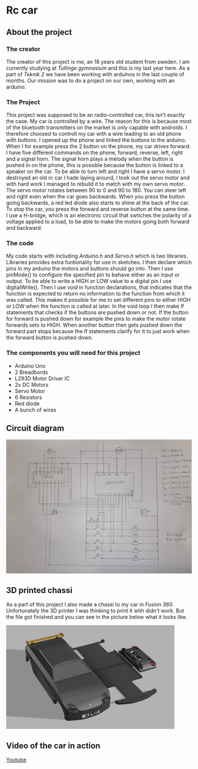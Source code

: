 # Rc car

## About the project

### The creator
The creator of this project is me, an 18 years old student from sweden. I am currently studying at *Tullinge gymnasium* and this is my last year here. As a part of *Teknik 2* we have been working with arduinos in the last couple of months. Our mission was to do a project on our own, working with an arduino.

### The Project
This project was supposed to be an radio-controlled car, this isn't exactly the case. My car is controlled by a wire. The reason for this is because most of the bluetooth transmitters on the market is only capable with androids. I therefore choosed to controll my car with a wire leading to an old phone with buttons. I opened up the phone and linked the buttons to the arduino. When I for example press the 2 button on the phone, my car drives forward. I have five different commands on the phone, forward, reverse, left, right and a signal horn. The signal horn plays a melody when the button is pushed in on the phone, this is possible because the button is linked to a speaker on the car. To be able to turn left and right I have a servo motor. I destroyed an old rc car I hade laying around, I took out the servo motor and with hard work I managed to rebuild it to match with my own servo motor. The servo motor rotates between 90 to 0 and 90 to 180. You can steer left and right even when the car goes backwards. When you press the button going backwards, a red led diode also starts to shine at the back of the car. To stop the car, you press the forward and reverse button at the same time. I use a H-bridge, which is an electronic circuit that swtiches the polarity of a voltage applied to a load, to be able to make the motors going both forward and backward.

### The code
My code starts with including *Arduino.h* and *Servo.h* which is two libraries. Libraries provides extra funtionality for use in sketches. I then declare which pins in my arduino the motors and buttons should go into. Then I use pinMode() to configure the specified pin to behave either as an input or output. To be able to write a HIGH or LOW value to a digital pin I use digitalWrite(). Then I use *void* in function declarations, that indicates that the function is expected to return no information to the function from which it was called. This makes it possible for me to set different pins to either HIGH or LOW when the function is called at later. In the void loop I then make If statements that checks if the buttons are pushed down or not. If the button for forward is pushed down for example the pins to make the motor rotate forwards sets to HIGH. When another button then gets pushed down the forward part stops because the If statements clarify for it to just work when the forward button is pushed down. 

### The components you will need for this project
* Arduino Uno
* 2 Breadbords
* L293D Motor Driver IC
* 2x DC Motors
* Servo Motor
* 6 Resistors
* Red diode
* A bunch of wires

## Circuit diagram
![Image of Circuit diagram](https://github.com/Samuelsennero/Arduino-rc-car/blob/master/Images/kretsschema.jpg)

## 3D printed chassi
As a part of this project I also made a chassi to my car in *Fusion 360*. Unfortunately the 3D printer I was thinking to print it with didn't work. But the file got finished and you can see in the picture below what it looks like.

![Image of 3D printed chassi](https://github.com/Samuelsennero/Arduino-rc-car/blob/master/Images/CAD%20bil.JPG)

## Video of the car in action
[Youtube](https://youtu.be/RniXZ4N8NiE)
